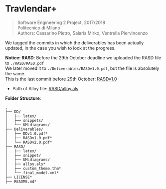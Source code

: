 # Travlendar+
> Software Engineering 2 Project, 2017/2018  
> Politecnico di Milano  
> Authors: Cassarino Pietro, Salaris Mirko, Ventrella Piervincenzo

We tagged the commits in which the deliverables has been actually updated, in the case you wish to look at the progress.

**Notice: RASD**:
Before the 29th October deadline we uploaded the RASD file to `./RASD/RASD.pdf`  
We later moved it to `./Deliverables/RASDv1.0.pdf`, but the file is absolutely the same.  
This is the last commit before 29th October: [RASDv1.0][RASDv1.0]
 * Path of Alloy file: [RASD/alloy.als](./RASD/alloy.als)

 **Folder Structure**:
```
.
├── DD/
│   ├── latex/
│   ├── snippets/
│   └── UMLdiagrams/
├── Deliverables/
│   ├── DDv1.0.pdf*
│   ├── RASDv1.0.pdf*
│   └── RASDv2.0.pdf*
├── RASD/
│   ├── latex/
│   ├── snippet/
│   ├── UMLdiagrams/
│   ├── alloy.als*
│   ├── custom_theme.thm*
│   └── final_model.xml*
├── LICENSE*
├── README.md*
```

[RASDv1.0]: ../11e00cb8087cc637f1511dd427828502ef4939ea/RASD/RASD.pdf

